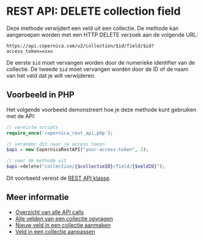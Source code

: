 # REST API: DELETE collection field

Deze methode verwijdert een veld uit een collectie. De methode kan aangeroepen worden met een HTTP DELETE verzoek aan de volgende URL:

`https://api.copernica.com/v2/collection/$id/field/$id?access_token=xxxx`

De eerste `$id` moet vervangen worden door de numerieke identifier van de collectie. 
De tweede `$id` moet vervangen worden door de ID of de naam van het veld dat je wilt verwijderen.

## Voorbeeld in PHP
Het volgende voorbeeld demonstreert hoe je deze methode kunt gebruiken met de API:

```php
// vereiste scripts
require_once('copernica_rest_api.php');

// verander dit naar je access token
$api = new CopernicaRestAPI("your-access-token", 2);

// voer de methode uit
$api->delete("collection/{$collectieID}/field/{$veldID}");
```

Dit voorbeeld vereist de [REST API klasse](rest-php).

## Meer informatie

- [Overzicht van alle API calls](rest-api)
- [Alle velden van een collectie opvragen](rest-get-collection-fields)
- [Nieuw veld in een collectie aanmaken](rest-post-collection-fields)
- [Veld in een collectie aanpassen](rest-put-collection-fields)

